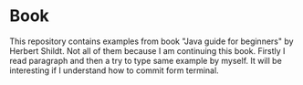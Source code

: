# Book
 This repository contains examples from book "Java guide for beginners" by Herbert Shildt.
 Not all of them because I am continuing this book.
 Firstly I read paragraph and then a try to type same example by myself.
It will be interesting if I understand how to commit form terminal.
